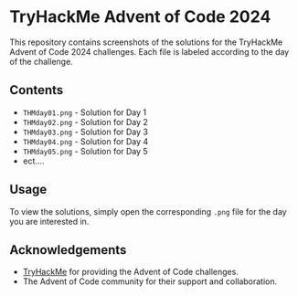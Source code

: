 # TryHackMe Advent of Code 2024

This repository contains screenshots of the solutions for the TryHackMe Advent of Code 2024 challenges. Each file is labeled according to the day of the challenge.

## Contents

- `THMday01.png` - Solution for Day 1
- `THMday02.png` - Solution for Day 2
- `THMday03.png` - Solution for Day 3
- `THMday04.png` - Solution for Day 4
- `THMday05.png` - Solution for Day 5
- ect....

## Usage

To view the solutions, simply open the corresponding `.png` file for the day you are interested in.

## Acknowledgements

- [TryHackMe](https://tryhackme.com) for providing the Advent of Code challenges.
- The Advent of Code community for their support and collaboration.
